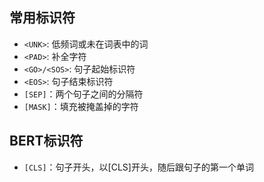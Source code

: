 
## 常用标识符

- `<UNK>`: 低频词或未在词表中的词
- `<PAD>`: 补全字符
- `<GO>/<SOS>`: 句子起始标识符
- `<EOS>`: 句子结束标识符
- `[SEP]`：两个句子之间的分隔符
- `[MASK]`：填充被掩盖掉的字符

## BERT标识符

- `[CLS]`：句子开头，以[CLS]开头，随后跟句子的第一个单词